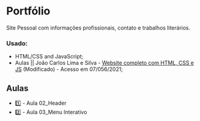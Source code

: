 # Portfólio
 Site Pessoal com informações profissionais, contato e trabalhos literários.

### Usado:
 - HTML/CSS and JavaScript;
 - Aulas || João Carlos Lima e Silva - [Website completo com HTML, CSS e JS](https://www.youtube.com/playlist?list=PLM_90--7SomWgfPYCXnpuoY2L-Z_Z-AiV) (Modificado) - Acesso em 07/056/2021;

## Aulas
- :one: - Aula 02_Header
- :two: - Aula 03_Menu Interativo